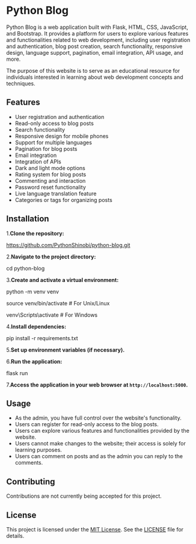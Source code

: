 # Python Blog

Python Blog is a web application built with Flask, HTML, CSS, JavaScript, and Bootstrap. It provides a platform for users to explore various features and functionalities related to web development, including user registration and authentication, blog post creation, search functionality, responsive design, language support, pagination, email integration, API usage, and more.

The purpose of this website is to serve as an educational resource for individuals interested in learning about web development concepts and techniques.

## Features

* User registration and authentication
* Read-only access to blog posts
* Search functionality
* Responsive design for mobile phones
* Support for multiple languages
* Pagination for blog posts
* Email integration
* Integration of APIs
* Dark and light mode options
* Rating system for blog posts
* Commenting and interaction
* Password reset functionality
* Live language translation feature
* Categories or tags for organizing posts

## Installation

1.**Clone the repository:**

https://github.com/PythonShinobi/python-blog.git

2.**Navigate to the project directory:**

cd python-blog

3.**Create and activate a virtual environment:**

python -m venv venv

source venv/bin/activate   # For Unix/Linux

venv\Scripts\activate      # For Windows

4.**Install dependencies:**

pip install -r requirements.txt

5.**Set up environment variables (if necessary).**

6.**Run the application:**

flask run

7.**Access the application in your web browser at `http://localhost:5000`.**

## Usage

* As the admin, you have full control over the website's functionality.
* Users can register for read-only access to the blog posts.
* Users can explore various features and functionalities provided by the website.
* Users cannot make changes to the website; their access is solely for learning purposes.
* Users can comment on posts and as the admin you can reply to the comments.

## Contributing

Contributions are not currently being accepted for this project.

## License

This project is licensed under the [MIT License](LICENSE.txt). See the [LICENSE](LICENSE) file for details.
